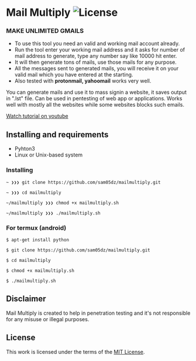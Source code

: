# Mail Multiply ![License](https://img.shields.io/badge/License-MIT-red.svg)

### MAKE UNLIMITED GMAILS

- To use this tool you need an valid and working mail account already. </br>
- Run the tool enter your working mail address and it asks for number of mail address to generate, type any number say like 10000 hit enter. </br>
- It will then generate tons of mails, use those mails for any purpose. </br>
- All the messages sent to generated mails, you will receive it on your valid mail which you have entered at the starting.
- Also tested with **protonmail, yahoomail** works very well.

You can generate mails and use it to mass signin a website, it saves output in ".lst" file. Can be used in pentesting of web app or applications. Works well with mostly all the websites while some websites blocks such emails.

[Watch tutorial on youtube](https://www.youtube.com/channel/UCAdDJn4yWzQMJyKyRWne3qg)


## Installing and requirements

- Pyhton3
- Linux or Unix-based system

### Installing

```
~ ❯❯❯ git clone https://github.com/sam05dz/mailmultiply.git

~ ❯❯❯ cd mailmultiply

~/mailmultiply ❯❯❯ chmod +x mailmultiply.sh

~/mailmultiply ❯❯❯ ./mailmultiply.sh
```

### For termux (android)

```
$ apt-get install python

$ git clone https://github.com/sam05dz/mailmultiply.git

$ cd mailmultiply

$ chmod +x mailmultiply.sh

$ ./mailmultiply.sh
```


## Disclaimer

Mail Multiply is created to help in penetration testing and it's not responsible for any misuse or illegal purposes.

## License

This work is licensed under the terms of the [MIT License](https://www.tldrlegal.com/l/mit).
